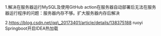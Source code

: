 1\.解决在服务器运行MySQL及使用GitHub action在服务器自动部署后无法在服务器运行程序的问题：服务器内存不够。扩大服务器内存后解决

2.https://blog.csdn.net/qq\_20173401/article/details/138375188 ruoyi Springboot开启IDEA热加载

